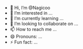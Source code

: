 - 👋 Hi, I’m @Nagicoo
- 👀 I’m interested in ...
- 🌱 I’m currently learning ...
- 💞️ I’m looking to collaborate on ...
- 📫 How to reach me ...
- 😄 Pronouns: ...
- ⚡ Fun fact: ...

<!---
Nagicoo/Nagicoo is a ✨ special ✨ repository because its `README.md` (this file) appears on your GitHub profile.
You can click the Preview link to take a look at your changes.
--->
